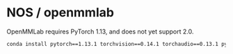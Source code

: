 NOS / openmmlab
===

OpenMMLab requires PyTorch 1.13, and does not yet support 2.0.
```bash
conda install pytorch==1.13.1 torchvision==0.14.1 torchaudio==0.13.1 pytorch-cuda=11.7 -c pytorch -c nvidia
```
